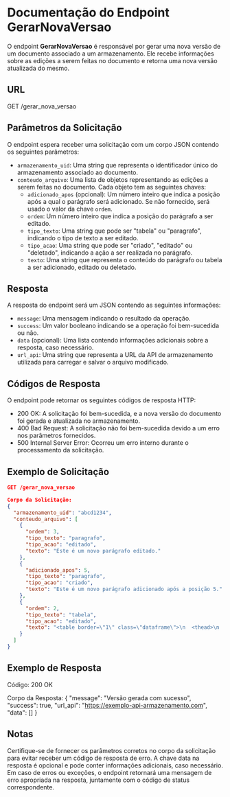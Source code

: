 # Documentação do Endpoint GerarNovaVersao

O endpoint **GerarNovaVersao** é responsável por gerar uma nova versão de um documento associado a um armazenamento. Ele recebe informações sobre as edições a serem feitas no documento e retorna uma nova versão atualizada do mesmo.

## URL

GET /gerar_nova_versao


## Parâmetros da Solicitação

O endpoint espera receber uma solicitação com um corpo JSON contendo os seguintes parâmetros:

- `armazenamento_uid`: Uma string que representa o identificador único do armazenamento associado ao documento.
- `conteudo_arquivo`: Uma lista de objetos representando as edições a serem feitas no documento. Cada objeto tem as seguintes chaves:
  - `adicionado_apos` (opcional): Um número inteiro que indica a posição após a qual o parágrafo será adicionado. Se não fornecido, será usado o valor da chave `ordem`.
  - `ordem`: Um número inteiro que indica a posição do parágrafo a ser editado.
  - `tipo_texto`: Uma string que pode ser "tabela" ou "paragrafo", indicando o tipo de texto a ser editado.
  - `tipo_acao`: Uma string que pode ser "criado", "editado" ou "deletado", indicando a ação a ser realizada no parágrafo.
  - `texto`: Uma string que representa o conteúdo do parágrafo ou tabela a ser adicionado, editado ou deletado.

## Resposta

A resposta do endpoint será um JSON contendo as seguintes informações:

- `message`: Uma mensagem indicando o resultado da operação.
- `success`: Um valor booleano indicando se a operação foi bem-sucedida ou não.
- `data` (opcional): Uma lista contendo informações adicionais sobre a resposta, caso necessário.
- `url_api`: Uma string que representa a URL da API de armazenamento utilizada para carregar e salvar o arquivo modificado.

## Códigos de Resposta

O endpoint pode retornar os seguintes códigos de resposta HTTP:

- 200 OK: A solicitação foi bem-sucedida, e a nova versão do documento foi gerada e atualizada no armazenamento.
- 400 Bad Request: A solicitação não foi bem-sucedida devido a um erro nos parâmetros fornecidos.
- 500 Internal Server Error: Ocorreu um erro interno durante o processamento da solicitação.

## Exemplo de Solicitação

```json
GET /gerar_nova_versao

Corpo da Solicitação:
{
  "armazenamento_uid": "abcd1234",
  "conteudo_arquivo": [
    {
      "ordem": 3,
      "tipo_texto": "paragrafo",
      "tipo_acao": "editado",
      "texto": "Este é um novo parágrafo editado."
    },
    {
      "adicionado_apos": 5,
      "tipo_texto": "paragrafo",
      "tipo_acao": "criado",
      "texto": "Este é um novo parágrafo adicionado após a posição 5."
    },
    {
      "ordem": 2,
      "tipo_texto": "tabela",
      "tipo_acao": "editado",
      "texto": "<table border=\"1\" class=\"dataframe\">\n  <thead>\n    <tr style=\"text-align: right;\">\n      <th></th>\n      <th>0</th>\n      <th>1</th>\n    </tr>\n  </thead>\n  <tbody>\n    <tr>\n      <th>0</th>\n      <td>Emissora: VALID SOLUÇÕES S.A.</td>\n      <td>Emissora: VALID SOLUÇÕES S.A.</td>\n    </tr>\n    <tr>\n      <th>1</th>\n      <td>Ativo: Debênture</td>\n      <td>Ativo: Debênture</td>\n    </tr>\n    <tr>\n      <th>2</th>\n      <td>Série: 2</td>\n      <td>Emissão: 8</td>\n    </tr>\n    <tr>\n      <th>3</th>\n      <td>Volume na Data de Emissão: R$ 503.700.000,00</td>\n      <td>Quantidade de ativos: 503700</td>\n    </tr>\n    <tr>\n      <th>4</th>\n      <td>Data de Vencimento: 10/05/2025</td>\n      <td>Data de Vencimento: 10/05/2025</td>\n    </tr>\n    <tr>\n      <th>5</th>\n      <td>Taxa de Juros: 100% do CDI + 4,25% a.a. na base 252.</td>\n      <td>Taxa de Juros: 100% do CDI + 4,25% a.a. na base 252.</td>\n    </tr>\n    <tr>\n      <th>6</th>\n      <td>Status: ATIVO</td>\n      <td>Status: ATIVO</td>\n    </tr>\n    <tr>\n      <th>7</th>\n      <td>Inadimplementos no período: Não ocorreram inadimplementos no período.</td>\n      <td>Inadimplementos no período: Não ocorreram inadimplementos no período.</td>\n    </tr>\n    <tr>\n      <th>8</th>\n      <td>Garantias: Cessão fiduciária sobre a conta nº 53.028-6, agência 8541 de titularidade da Emissora, mantida junto ao Itaú Unibanco S.A. de movimentação restrita pela Emissora (\"Conta Vinculada\"), na qual serão depositados em até 1 (um) Dia Útil contado da Data de Integralização de cada série, os recursos referentes a 25% (vinte e cinco por cento) do saldo devedor do principal das Debêntures (\"Cash Collateral\"), incluindo a Conta Vinculada e todos os recursos depositados ou que venham a ser depositados e mantidos, a qualquer tempo, incluindo quaisquer recursos eventualmente em trânsito para a Conta Vinculada, ou em compensação bancária, e todos os bens, atuais ou futuros, detidos e a serem detidos pela Cedente a qualquer tempo com relação aos investimentos permitidos vinculados à Conta Vinculada.</td>\n      <td>Garantias: Cessão fiduciária sobre a conta nº 53.028-6, agência 8541 de titularidade da Emissora, mantida junto ao Itaú Unibanco S.A. de movimentação restrita pela Emissora (\"Conta Vinculada\"), na qual serão depositados em até 1 (um) Dia Útil contado da Data de Integralização de cada série, os recursos referentes a 25% (vinte e cinco por cento) do saldo devedor do principal das Debêntures (\"Cash Collateral\"), incluindo a Conta Vinculada e todos os recursos depositados ou que venham a ser depositados e mantidos, a qualquer tempo, incluindo quaisquer recursos eventualmente em trânsito para a Conta Vinculada, ou em compensação bancária, e todos os bens, atuais ou futuros, detidos e a serem detidos pela Cedente a qualquer tempo com relação aos investimentos permitidos vinculados à Conta Vinculada.</td>\n    </tr>\n  </tbody>\n</table>"
    }
  ]
}
```

## Exemplo de Resposta
Código: 200 OK

Corpo da Resposta:
{
  "message": "Versão gerada com sucesso",
  "success": true,
  "url_api": "https://exemplo-api-armazenamento.com",
  "data": []
}

## Notas
Certifique-se de fornecer os parâmetros corretos no corpo da solicitação para evitar receber um código de resposta de erro.
A chave data na resposta é opcional e pode conter informações adicionais, caso necessário.
Em caso de erros ou exceções, o endpoint retornará uma mensagem de erro apropriada na resposta, juntamente com o código de status correspondente.